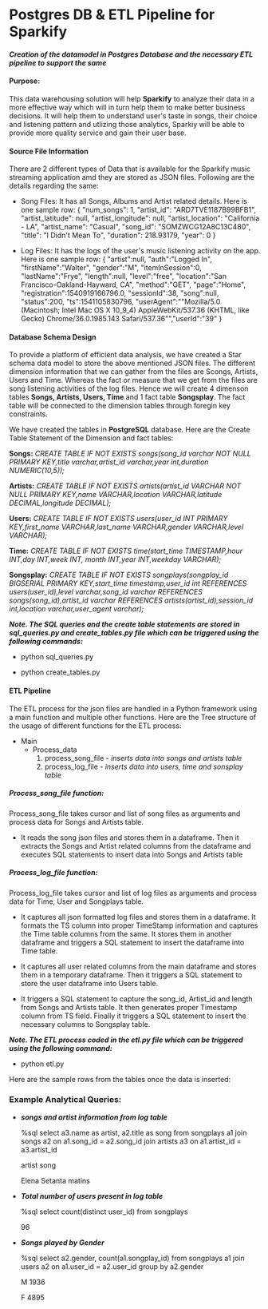# Postgres DB & ETL Pipeline for Sparkify
#### *Creation of the datamodel in Postgres Database and the necessary ETL pipeline to support the same*


#### Purpose:
This data warehousing solution will help **Sparkify** to analyze their data in a more effective way which will in turn help them to make better business decisions. It will help them to understand user's taste in songs, their choice and listening pattern and utlizing those analytics, Sparkiy will be able to provide more quality service and gain their user base. 


#### Source File Information
There are 2 different types of Data that is available for the Sparkify music streaming application amd they are stored as JSON files. Following are the details regarding the same:

- Song Files: It has all Songs, Albums and Artist related details. Here is one sample row:
        {   "num_songs": 1, 
            "artist_id": "ARD7TVE1187B99BFB1", 
            "artist_latitude": null, 
            "artist_longitude": null, 
            "artist_location": "California - LA", 
            "artist_name": "Casual", 
            "song_id": "SOMZWCG12A8C13C480", 
            "title": "I Didn't Mean To", 
            "duration": 218.93179, 
            "year": 0
        }

- Log Files: It has the logs of the user's music listening activity on the app. Here is one sample row:
        {   "artist":null,
            "auth":"Logged In",
            "firstName":"Walter",
            "gender":"M",
            "itemInSession":0,
            "lastName":"Frye",
            "length":null,
            "level":"free",
            "location":"San Francisco-Oakland-Hayward, CA",
            "method":"GET",
            "page":"Home",
            "registration":1540919166796.0,
            "sessionId":38,
            "song":null,
            "status":200,
            "ts":1541105830796,
            "userAgent":"\"Mozilla\/5.0 (Macintosh; Intel Mac OS X 10_9_4) AppleWebKit\/537.36 (KHTML, like Gecko) Chrome\/36.0.1985.143 Safari\/537.36\"","userId":"39"
        }

#### Database Schema Design

To provide a platform of efficient data analysis, we have created a Star schema data model to store the above mentioned JSON files. The different dimension information that we can gather from the files are Scongs, Artists, Users and Time. Whereas the fact or measure that we get from the files are song listening activities of the log files. Hence we will create 4 dimenson tables **Songs, Artists, Users, Time** and 1 fact table **Songsplay**. The fact table will be connected to the dimension tables through foregin key constraints. 

We have created the tables in **PostgreSQL** database. Here are the Create Table Statement of the Dimension and fact tables:

**Songs:** *CREATE TABLE IF NOT EXISTS songs(song_id varchar NOT NULL PRIMARY KEY,title varchar,artist_id varchar,year int,duration NUMERIC(10,5));*

**Artists:** *CREATE TABLE IF NOT EXISTS artists(artist_id VARCHAR NOT NULL PRIMARY KEY,name VARCHAR,location VARCHAR,latitude DECIMAL,longitude DECIMAL);*

**Users:** *CREATE TABLE IF NOT EXISTS users(user_id INT PRIMARY KEY,first_name VARCHAR,last_name VARCHAR,gender VARCHAR,level VARCHAR);*

**Time:** *CREATE TABLE IF NOT EXISTS time(start_time TIMESTAMP,hour INT,day INT,week INT, month INT,year INT,weekday VARCHAR);*

**Songsplay:** *CREATE TABLE IF NOT EXISTS songplays(songplay_id BIGSERIAL PRIMARY KEY,start_time timestamp,user_id int REFERENCES users(user_id),level varchar,song_id varchar REFERENCES songs(song_id),artist_id varchar REFERENCES artists(artist_id),session_id int,location varchar,user_agent varchar);*

***Note. The SQL queries and the create table statements are stored in sql_queries.py and create_tables.py file which can be triggered using the following commands:***

- python sql_queries.py

- python create_tables.py


#### ETL Pipeline

The ETL process for the json files are handled in a Python framework using a main function and multiple other functions. Here are the Tree structure of the usage of different functions for the ETL process:

- Main
    - Process_data
        1. process_song_file - *inserts data into songs and artists table*
        2. process_log_file - *inserts data into users, time and sonsplay table*

##### Process_song_file function:
Process_song_file takes cursor and list of song files as arguments and process data for Songs and Artists table. 
- It reads the song json files and stores them in a dataframe. Then it extracts the Songs and Artist related columns from the dataframe and executes SQL statements to insert data into Songs and Artists table

##### Process_log_file function:
Process_log_file takes cursor and list of log files as arguments and process data for Time, User and Songplays table. 

- It captures all json formatted log files and stores them in a dataframe. It formats the TS column into proper TimeStamp information and captures the Time table columns from the same. It stores them in another dataframe and triggers a SQL statement to insert the dataframe into Time table. 
    
- It captures all user related columns from the main dataframe and stores them in a temporary dataframe. Then it triggers a SQL statement to store the user dataframe into Users table. 

- It triggers a SQL statement to capture the song_id, Artist_id and length from Songs and Artists table. It then generates proper Timestamp column from TS field. Finally it triggers a SQL statement to insert the necessary columns to Songsplay table.

***Note. The ETL process coded in the etl.py file which can be triggered using the following command:***

- python etl.py

Here are the sample rows from the tables once the data is inserted:


### Example Analytical Queries:

- ***songs and artist information from log table***

    %sql select a3.name as artist, a2.title as song from songplays a1 join songs a2 on a1.song_id = a2.song_id join artists a3 on a1.artist_id = a3.artist_id

    artist	song

    Elena	Setanta matins

- ***Total number of users present in log table***

    %sql select count(distinct user_id) from songplays

    96

- ***Songs played by Gender***

    %sql select a2.gender, count(a1.songplay_id) from songplays a1 join users a2 on a1.user_id = a2.user_id group by a2.gender

    M	1936

    F	4895
